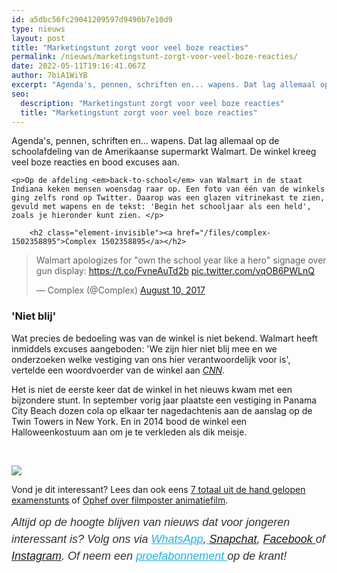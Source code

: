 ```yaml
---
id: a5dbc56fc29041209597d9490b7e10d9
type: nieuws
layout: post
title: "Marketingstunt zorgt voor veel boze reacties"
permalink: /nieuws/marketingstunt-zorgt-voor-veel-boze-reacties/
date: 2022-05-11T19:16:41.067Z
author: 7biA1WiYB
excerpt: "Agenda's, pennen, schriften en... wapens. Dat lag allemaal op de schoolafdeling van de Amerikaanse supermarkt Walmart. De winkel kreeg veel boze reacties en bood excuses aan.  "
seo:
  description: "Marketingstunt zorgt voor veel boze reacties"
  title: "Marketingstunt zorgt voor veel boze reacties"
---
```

Agenda's, pennen, schriften en... wapens. Dat lag allemaal op de schoolafdeling van de Amerikaanse supermarkt Walmart. De winkel kreeg veel boze reacties en bood excuses aan.  

    <p>Op de afdeling <em>back-to-school</em> van Walmart in de staat Indiana keken mensen woensdag raar op. Een foto van één van de winkels ging zelfs rond op Twitter. Daarop was een glazen vitrinekast te zien, gevuld met wapens en de tekst: 'Begin het schooljaar als een held', zoals je hieronder kunt zien. </p>
<p><div class="media media-element-container media-default"><div id="file-418690" class="file file-document file-text-oembed">

        <h2 class="element-invisible"><a href="/files/complex-1502358895">Complex 1502358895</a></h2>
    
  
  <div class="content">
    
<blockquote class="twitter-tweet" data-width="550"><p lang="en" dir="ltr">Walmart apologizes for &quot;own the school year like a hero&quot; signage over gun display: <a href="https://t.co/FvneAuTd2b">https://t.co/FvneAuTd2b</a> <a href="https://t.co/vqOB6PWLnQ">pic.twitter.com/vqOB6PWLnQ</a></p>&mdash; Complex (@Complex) <a href="https://twitter.com/Complex/status/895466591181193216?ref_src=twsrc%5Etfw">August 10, 2017</a></blockquote>
<script async="" src="https://platform.twitter.com/widgets.js" charset="utf-8"></script>
  </div>

  
</div>
</div>
<h3>'Niet blij'</h3>
<p>Wat precies de bedoeling was van de winkel is niet bekend. Walmart heeft inmiddels excuses aangeboden: 'We zijn hier niet blij mee en we onderzoeken welke vestiging van ons hier verantwoordelijk voor is', vertelde een woordvoerder van de winkel aan <a href="http://money.cnn.com/2017/08/09/news/companies/walmart-guns-back-to-school/index.html" target="_blank"><em>CNN</em></a>.</p>
<p>Het is niet de eerste keer dat de winkel in het nieuws kwam met een bijzondere stunt. In september vorig jaar plaatste een vestiging in Panama City Beach dozen cola op elkaar ter nagedachtenis aan de aanslag op de Twin Towers in New York. En in 2014 bood de winkel een Halloweenkostuum aan om je te verkleden als dik meisje.</p>
<p> </p>
<div class="kader">
<p><img class="kaderafbeelding" src="https://7dagen.netlify.app/sites/default/files/ff.png"></p>
<p>Vond je dit interessant? Lees dan ook eens <a href="https://7dagen.netlify.app/school-nieuws/7-totaal-uit-de-hand-gelopen-examenstunts">7 totaal uit de hand gelopen examenstunts</a> of <a href="https://7dagen.netlify.app/lifestyle-nieuws/ophef-over-filmposter-animatiefilm">Ophef over filmposter animatiefilm</a>.</p>
<p><em style="box-sizing: inherit; color: rgb(51, 51, 51); font-family: &quot;PT Sans&quot;, sans-serif; font-size: 18px; line-height: 27px;">Altijd op de hoogte blijven van nieuws dat voor jongeren interessant is? Volg ons via </em><em style="box-sizing: inherit; color: rgb(34, 179, 224); transition: color 0.3s ease; font-family: &quot;PT Sans&quot;, sans-serif; font-size: 18px; line-height: 27px;"><a href="https://7dagen.netlify.app/whatsapp" style="box-sizing: inherit; color: rgb(34, 179, 224); transition: color 0.3s ease; font-family: &quot;PT Sans&quot;, sans-serif; font-size: 18px; line-height: 27px;">WhatsApp</a></em><em style="box-sizing: inherit; color: rgb(51, 51, 51); font-family: &quot;PT Sans&quot;, sans-serif; font-size: 18px; line-height: 27px;">,</em><em style="box-sizing: inherit; color: rgb(34, 179, 224); transition: color 0.3s ease; font-family: &quot;PT Sans&quot;, sans-serif; font-size: 18px; line-height: 27px;"><a href="https://7dagen.netlify.app/whatsapp" style="box-sizing: inherit; color: rgb(34, 179, 224); transition: color 0.3s ease; font-family: &quot;PT Sans&quot;, sans-serif; font-size: 18px; line-height: 27px;"> </a></em><em style="box-sizing: inherit; color: rgb(51, 51, 51); font-family: &quot;PT Sans&quot;, sans-serif; font-size: 18px; line-height: 27px;"><a href="https://www.snapchat.com/add/sevendaysnl">Snapchat</a>, <a href="https://www.facebook.com/7Daysnl?ref=bookmarks">Facebook </a>of <a href="https://instagram.com/7DAysnl/">Instagram</a>. Of </em><em style="box-sizing: inherit; color: rgb(51, 51, 51); font-family: &quot;PT Sans&quot;, sans-serif; font-size: 18px; line-height: 27px;">neem een </em><a href="https://abonneren.sevendays.nl/abonneren/abonnementen/ae/artikel" style="box-sizing: inherit; color: rgb(34, 179, 224); transition: color 0.3s ease; font-family: &quot;PT Sans&quot;, sans-serif; font-size: 18px; line-height: 27px;"><em style="box-sizing: inherit;">proefabonnement </em></a><em style="box-sizing: inherit; color: rgb(51, 51, 51); font-family: &quot;PT Sans&quot;, sans-serif; font-size: 18px; line-height: 27px;">op de krant!</em></p>
</div>
  
